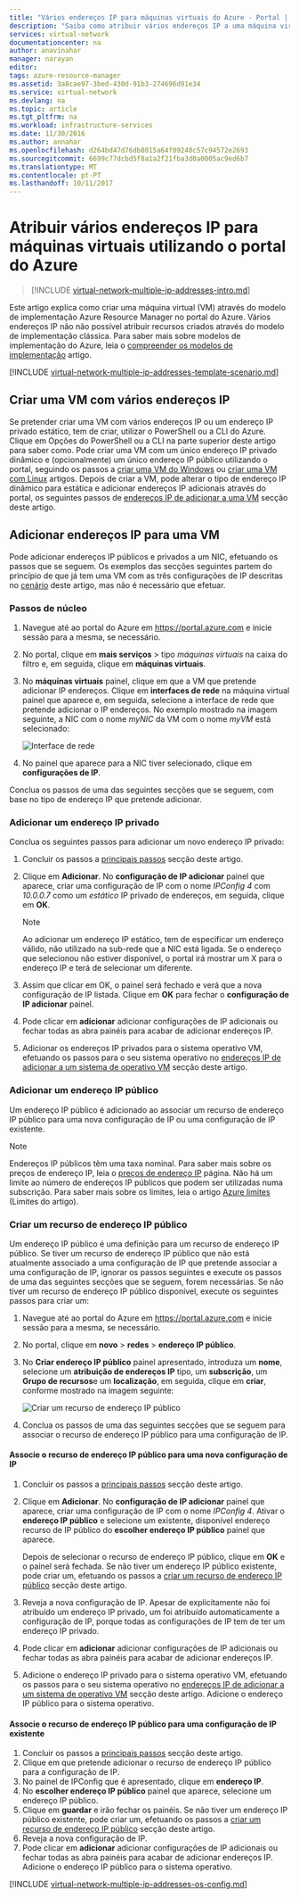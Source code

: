 ```yaml
---
title: "Vários endereços IP para máquinas virtuais do Azure - Portal | Microsoft Docs"
description: "Saiba como atribuir vários endereços IP a uma máquina virtual utilizando o portal do Azure | Gestor de recursos."
services: virtual-network
documentationcenter: na
author: anavinahar
manager: narayan
editor: 
tags: azure-resource-manager
ms.assetid: 3a8cae97-3bed-430d-91b3-274696d91e34
ms.service: virtual-network
ms.devlang: na
ms.topic: article
ms.tgt_pltfrm: na
ms.workload: infrastructure-services
ms.date: 11/30/2016
ms.author: annahar
ms.openlocfilehash: d264bd47d76db8015a64f09248c57c94572e2693
ms.sourcegitcommit: 6699c77dcbd5f8a1a2f21fba3d0a0005ac9ed6b7
ms.translationtype: MT
ms.contentlocale: pt-PT
ms.lasthandoff: 10/11/2017
---
```

# <a name="assign-multiple-ip-addresses-to-virtual-machines-using-the-azure-portal"></a>Atribuir vários endereços IP para máquinas virtuais utilizando o portal do Azure

>[!INCLUDE [virtual-network-multiple-ip-addresses-intro.md](../../includes/virtual-network-multiple-ip-addresses-intro.md)]
>
Este artigo explica como criar uma máquina virtual (VM) através do modelo de implementação Azure Resource Manager no portal do Azure. Vários endereços IP não não possível atribuir recursos criados através do modelo de implementação clássica. Para saber mais sobre modelos de implementação do Azure, leia o [compreender os modelos de implementação](../resource-manager-deployment-model.md) artigo.

[!INCLUDE [virtual-network-multiple-ip-addresses-template-scenario.md](../../includes/virtual-network-multiple-ip-addresses-scenario.md)]

## <a name = "create"></a>Criar uma VM com vários endereços IP

Se pretender criar uma VM com vários endereços IP ou um endereço IP privado estático, tem de criar, utilizar o PowerShell ou a CLI do Azure. Clique em Opções do PowerShell ou a CLI na parte superior deste artigo para saber como. Pode criar uma VM com um único endereço IP privado dinâmico e (opcionalmente) um único endereço IP público utilizando o portal, seguindo os passos a [criar uma VM do Windows](../virtual-machines/virtual-machines-windows-hero-tutorial.md) ou [criar uma VM com Linux](../virtual-machines/linux/quick-create-portal.md) artigos. Depois de criar a VM, pode alterar o tipo de endereço IP dinâmico para estática e adicionar endereços IP adicionais através do portal, os seguintes passos de [endereços IP de adicionar a uma VM](#add) secção deste artigo.

## <a name="add"></a>Adicionar endereços IP para uma VM

Pode adicionar endereços IP públicos e privados a um NIC, efetuando os passos que se seguem. Os exemplos das secções seguintes partem do princípio de que já tem uma VM com as três configurações de IP descritas no [cenário](#Scenario) deste artigo, mas não é necessário que efetuar.

### <a name="coreadd"></a>Passos de núcleo

1. Navegue até ao portal do Azure em https://portal.azure.com e inicie sessão para a mesma, se necessário.
2. No portal, clique em **mais serviços** > tipo *máquinas virtuais* na caixa do filtro e, em seguida, clique em **máquinas virtuais**.
3. No **máquinas virtuais** painel, clique em que a VM que pretende adicionar IP endereços. Clique em **interfaces de rede** na máquina virtual painel que aparece e, em seguida, selecione a interface de rede que pretende adicionar o IP endereços. No exemplo mostrado na imagem seguinte, a NIC com o nome *myNIC* da VM com o nome *myVM* está selecionado:

    ![Interface de rede](./media/virtual-network-multiple-ip-addresses-portal/figure1.png)

4. No painel que aparece para a NIC tiver selecionado, clique em **configurações de IP**.

Conclua os passos de uma das seguintes secções que se seguem, com base no tipo de endereço IP que pretende adicionar.

### <a name="add-a-private-ip-address"></a>**Adicionar um endereço IP privado**

Conclua os seguintes passos para adicionar um novo endereço IP privado:

1. Concluir os passos a [principais passos](#coreadd) secção deste artigo.
2. Clique em **Adicionar**. No **configuração de IP adicionar** painel que aparece, criar uma configuração de IP com o nome *IPConfig 4* com *10.0.0.7* como um *estático* IP privado de endereços, em seguida, clique em **OK**.

    > [!NOTE]
    > Ao adicionar um endereço IP estático, tem de especificar um endereço válido, não utilizado na sub-rede que a NIC está ligada. Se o endereço que selecionou não estiver disponível, o portal irá mostrar um X para o endereço IP e terá de selecionar um diferente.

3. Assim que clicar em OK, o painel será fechado e verá que a nova configuração de IP listada. Clique em **OK** para fechar o **configuração de IP adicionar** painel.
4. Pode clicar em **adicionar** adicionar configurações de IP adicionais ou fechar todas as abra painéis para acabar de adicionar endereços IP.
5. Adicionar os endereços IP privados para o sistema operativo VM, efetuando os passos para o seu sistema operativo no [endereços IP de adicionar a um sistema de operativo VM](#os-config) secção deste artigo.

### <a name="add-a-public-ip-address"></a>Adicionar um endereço IP público

Um endereço IP público é adicionado ao associar um recurso de endereço IP público para uma nova configuração de IP ou uma configuração de IP existente.

> [!NOTE]
> Endereços IP públicos têm uma taxa nominal. Para saber mais sobre os preços de endereço IP, leia o [preços de endereço IP](https://azure.microsoft.com/pricing/details/ip-addresses) página. Não há um limite ao número de endereços IP públicos que podem ser utilizadas numa subscrição. Para saber mais sobre os limites, leia o artigo [Azure limites](../azure-subscription-service-limits.md#networking-limits) (Limites do artigo).
> 

### <a name="create-public-ip"></a>Criar um recurso de endereço IP público

Um endereço IP público é uma definição para um recurso de endereço IP público. Se tiver um recurso de endereço IP público que não está atualmente associado a uma configuração de IP que pretende associar a uma configuração de IP, ignorar os passos seguintes e execute os passos de uma das seguintes secções que se seguem, forem necessárias. Se não tiver um recurso de endereço IP público disponível, execute os seguintes passos para criar um:

1. Navegue até ao portal do Azure em https://portal.azure.com e inicie sessão para a mesma, se necessário.
3. No portal, clique em **novo** > **redes** > **endereço IP público**.
4. No **Criar endereço IP público** painel apresentado, introduza um **nome**, selecione um **atribuição de endereços IP** tipo, um **subscrição**, um **Grupo de recursos**e um **localização**, em seguida, clique em **criar**, conforme mostrado na imagem seguinte:

    ![Criar um recurso de endereço IP público](./media/virtual-network-multiple-ip-addresses-portal/figure5.png)

5. Conclua os passos de uma das seguintes secções que se seguem para associar o recurso de endereço IP público para uma configuração de IP.

#### <a name="associate-the-public-ip-address-resource-to-a-new-ip-configuration"></a>Associe o recurso de endereço IP público para uma nova configuração de IP

1. Concluir os passos a [principais passos](#coreadd) secção deste artigo.
2. Clique em **Adicionar**. No **configuração de IP adicionar** painel que aparece, criar uma configuração de IP com o nome *IPConfig 4*. Ativar o **endereço IP público** e selecione um existente, disponível endereço recurso de IP público do **escolher endereço IP público** painel que aparece.

    Depois de selecionar o recurso de endereço IP público, clique em **OK** e o painel será fechada. Se não tiver um endereço IP público existente, pode criar um, efetuando os passos a [criar um recurso de endereço IP público](#create-public-ip) secção deste artigo. 

3. Reveja a nova configuração de IP. Apesar de explicitamente não foi atribuído um endereço IP privado, um foi atribuído automaticamente a configuração de IP, porque todas as configurações de IP tem de ter um endereço IP privado.
4. Pode clicar em **adicionar** adicionar configurações de IP adicionais ou fechar todas as abra painéis para acabar de adicionar endereços IP.
5. Adicione o endereço IP privado para o sistema operativo VM, efetuando os passos para o seu sistema operativo no [endereços IP de adicionar a um sistema de operativo VM](#os-config) secção deste artigo. Adicione o endereço IP público para o sistema operativo.

#### <a name="associate-the-public-ip-address-resource-to-an-existing-ip-configuration"></a>Associe o recurso de endereço IP público para uma configuração de IP existente

1. Concluir os passos a [principais passos](#coreadd) secção deste artigo.
2. Clique em que pretende adicionar o recurso de endereço IP público para a configuração de IP.
3. No painel de IPConfig que é apresentado, clique em **endereço IP**.
4. No **escolher endereço IP público** painel que aparece, selecione um endereço IP público.
5. Clique em **guardar** e irão fechar os painéis. Se não tiver um endereço IP público existente, pode criar um, efetuando os passos a [criar um recurso de endereço IP público](#create-public-ip) secção deste artigo.
3. Reveja a nova configuração de IP.
4. Pode clicar em **adicionar** adicionar configurações de IP adicionais ou fechar todas as abra painéis para acabar de adicionar endereços IP. Adicione o endereço IP público para o sistema operativo.


[!INCLUDE [virtual-network-multiple-ip-addresses-os-config.md](../../includes/virtual-network-multiple-ip-addresses-os-config.md)]
